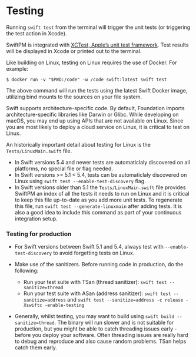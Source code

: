 # Testing 

Running `swift test` from the terminal will trigger the unit tests (or triggering the test action in Xcode).

SwiftPM is integrated with [XCTest, Apple’s unit test framework](https://developer.apple.com/documentation/xctest). Test results will be displayed in Xcode or printed out to the terminal.

Like building on Linux, testing on Linux requires the use of Docker. For example:

`$ docker run -v "$PWD:/code" -w /code swift:latest swift test`

The above command will run the tests using the latest Swift Docker image, utilizing bind mounts to the sources on your file system.

Swift supports architecture-specific code. By default, Foundation imports architecture-specific libraries like Darwin or Glibc. While developing on macOS, you may end up using APIs that are not available on Linux. Since you are most likely to deploy a cloud service on Linux, it is critical to test on Linux.

An historically important detail about testing for Linux is the `Tests/LinuxMain.swift` file. 

- In Swift versions 5.4 and newer tests are automaticlaly discovered on all platforms, no special file or flag needed.
- In Swift versions >= 5.1 < 5.4, tests can be automaticlaly discovered on Linux using `swift test --enable-test-discovery` flag.
- In Swift versions older than 5.1 the `Tests/LinuxMain.swift` file provides SwiftPM an index of all the tests it needs to run on Linux and it is critical to keep this file up-to-date as you add more unit tests. To regenerate this file, run `swift test --generate-linuxmain` after adding tests. It is also a good idea to include this command as part of your continuous integration setup.

### Testing for production

- For Swift versions between Swift 5.1 and 5.4, always test with `--enable-test-discovery` to avoid forgetting tests on Linux.

- Make use of the sanitizers. Before running code in production, do the following:
    * Run your test suite with TSan (thread sanitizer): `swift test --sanitize=thread`
    * Run your test suite with ASan (address sanitizer): `swift test --sanitize=address` and `swift test --sanitize=address -c release -Xswiftc -enable-testing`

- Generally, whilst testing, you may want to build using `swift build --sanitize=thread`. The binary will run slower and is not suitable for production, but you might be able to catch threading issues early - before you deploy your software. Often threading issues are really hard to debug and reproduce and also cause random problems. TSan helps catch them early.
